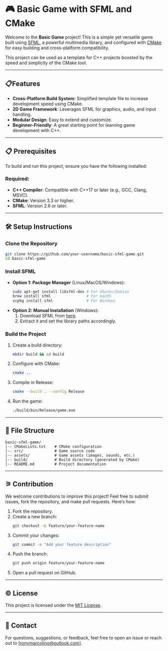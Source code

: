 
# 🎮 Basic Game with SFML and CMake

Welcome to the **Basic Game** project! This is a simple yet versatile game built using [SFML](https://www.sfml-dev.org/), a powerful multimedia library, and configured with [CMake](https://cmake.org/) for easy building and cross-platform compatibility.


This project can be used as a template for C++ projects boosted by the speed and simplicity of the CMake tool.

---

## 📋Features
- **Cross-Platform Build System**: Simplified template file to increase development speed using CMake. 
- **2D Game Framework**: Leverages SFML for graphics, audio, and input handling.
- **Modular Design**: Easy to extend and customize.
- **Beginner-Friendly**: A great starting point for learning game development with C++.

---

## 📋 Prerequisites
To build and run this project, ensure you have the following installed:

### Required:
- **C++ Compiler**: Compatible with C++17 or later (e.g., GCC, Clang, MSVC).
- **CMake**: Version 3.3 or higher.
- **SFML**: Version 2.6 or later.

---

## 🛠️ Setup Instructions

### Clone the Repository
```bash
git clone https://github.com/your-username/basic-sfml-game.git
cd basic-sfml-game
```

### Install SFML
- **Option 1: Package Manager** (Linux/MacOS/Windows):
  ```bash
  sudo apt-get install libsfml-dev # For Ubuntu/Debian
  brew install sfml                # For macOS
  vcpkg install sfml               # For Windows
  ```
- **Option 2: Manual Installation** (Windows):
  1. Download SFML from [here](https://www.sfml-dev.org/download.php).
  2. Extract it and set the library paths accordingly.

### Build the Project

1. Create a build directory:
   ```bash
   mkdir build && cd build
   ```

2. Configure with CMake:
   ```bash
   cmake ..
   ```

3. Compile in Release:
   ```bash
   cmake --build . --config Release
   ```

4. Run the game:
   ```bash
   ./build/bin/Release/game.exe
   ```

---

## 📂 File Structure
```plaintext
basic-sfml-game/
|-- CMakeLists.txt    # CMake configuration
|-- src/              # Game source code
|-- assets/           # Game assets (images, sounds, etc.)
|-- build/            # Build directory (generated by CMake)
|-- README.md         # Project documentation
```

---

## ⚞ Contribution
We welcome contributions to improve this project! Feel free to submit issues, fork the repository, and make pull requests. Here’s how:

1. Fork the repository.
2. Create a new branch:
   ```bash
   git checkout -b feature/your-feature-name
   ```
3. Commit your changes:
   ```bash
   git commit -m "Add your feature description"
   ```
4. Push the branch:
   ```bash
   git push origin feature/your-feature-name
   ```
5. Open a pull request on GitHub.

---

## ©️ License
This project is licensed under the [MIT License](LICENSE).

---

## 📲 Contact
For questions, suggestions, or feedback, feel free to open an issue or reach out to [ronymarcolino@outlook.com].
